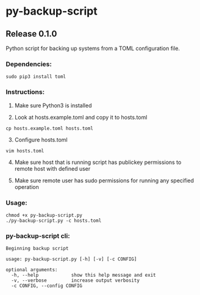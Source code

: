 # py-backup-script
## Release 0.1.0

Python script for backing up systems from a TOML configuration file. 

### Dependencies:

```
sudo pip3 install toml
```

### Instructions:

1. Make sure Python3 is installed

2. Look at hosts.example.toml and copy it to hosts.toml

```
cp hosts.example.toml hosts.toml
```

3. Configure hosts.toml

```
vim hosts.toml
```

4. Make sure host that is running script has publickey permissions to remote host with defined user

5. Make sure remote user has sudo permissions for running any specified operation

### Usage:

```
chmod +x py-backup-script.py
./py-backup-script.py -c hosts.toml
```

### py-backup-script cli:

```
Beginning backup script

usage: py-backup-script.py [-h] [-v] [-c CONFIG]

optional arguments:
  -h, --help            show this help message and exit
  -v, --verbose         increase output verbosity
  -c CONFIG, --config CONFIG
```
